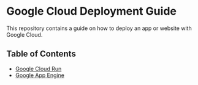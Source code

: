 # Google Cloud Deployment Guide

This repository contains a guide on how to deploy an app or website with Google Cloud.

## Table of Contents

- [Google Cloud Run](CloudRun/CloudRun.md)
- [Google App Engine](AppEngine/AppEngine.md)
